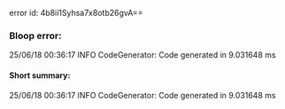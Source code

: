 error id: 4b8ii1Syhsa7x8otb26gvA==
### Bloop error:

25/06/18 00:36:17 INFO CodeGenerator: Code generated in 9.031648 ms
#### Short summary: 

25/06/18 00:36:17 INFO CodeGenerator: Code generated in 9.031648 ms